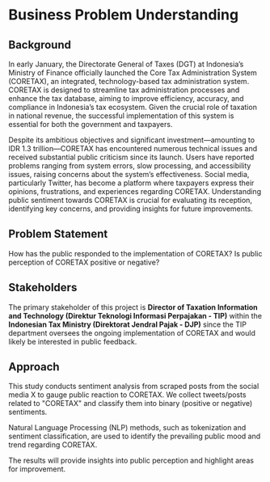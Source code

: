 # Business Problem Understanding
## **Background**

In early January, the Directorate General of Taxes (DGT) at Indonesia’s Ministry of Finance officially launched the Core Tax Administration System (CORETAX), an integrated, technology-based tax administration system. CORETAX is designed to streamline tax administration processes and enhance the tax database, aiming to improve efficiency, accuracy, and compliance in Indonesia’s tax ecosystem. Given the crucial role of taxation in national revenue, the successful implementation of this system is essential for both the government and taxpayers.

Despite its ambitious objectives and significant investment—amounting to IDR 1.3 trillion—CORETAX has encountered numerous technical issues and received substantial public criticism since its launch. Users have reported problems ranging from system errors, slow processing, and accessibility issues, raising concerns about the system’s effectiveness. Social media, particularly Twitter, has become a platform where taxpayers express their opinions, frustrations, and experiences regarding CORETAX. Understanding public sentiment towards CORETAX is crucial for evaluating its reception, identifying key concerns, and providing insights for future improvements.


## **Problem Statement**

How has the public responded to the implementation of CORETAX? Is public perception of CORETAX positive or negative?

## **Stakeholders**
The primary stakeholder of this project is **Director of Taxation Information and Technology (Direktur Teknologi Informasi Perpajakan - TIP)** within the **Indonesian Tax Ministry (Direktorat Jendral Pajak - DJP)** since the TIP department oversees the ongoing implementation of CORETAX and would likely be interested in public feedback.

## **Approach**

This study conducts sentiment analysis from scraped posts from the social media X to gauge public reaction to CORETAX. We collect tweets/posts related to "CORETAX" and classify them into binary (positive or negative) sentiments.

Natural Language Processing (NLP) methods, such as tokenization and sentiment classification, are used to identify the prevailing public mood and trend regarding CORETAX.

The results will provide insights into public perception and highlight areas for improvement.
